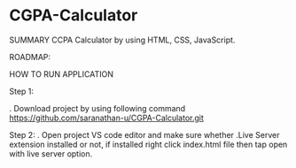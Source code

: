# CGPA-Calculator

SUMMARY
 CCPA Calculator by using HTML, CSS, JavaScript.

 ROADMAP:

 HOW TO RUN APPLICATION

 Step 1:

 . Download project by using following command
 https://github.com/saranathan-u/CGPA-Calculator.git

 Step 2:
 . Open project VS code editor and make sure whether .Live Server extension installed or not, if installed right click index.html file then tap open with live server option.
